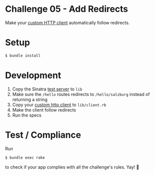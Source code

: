 # Challenge 05 - Add Redirects

Make your [custom HTTP client](../03-mini-http-server/lib/client.rb) automatically follow redirects.

# Setup

```sh
$ bundle install
```

# Development

1. Copy the Sinatra [test server](../04-test-your-client/lib/test_server) to ``lib``
2. Make sure the ``/hello`` routes redirects to ``/hello/salzburg`` instead of returning a string
3. Copy your [custom http client](../03-mini-http-server/lib/client.rb) to ``lib/client.rb``
4. Make the client follow redirects
5. Run the specs

# Test / Compliance

Run

```sh
$ bundle exec rake
```

to check if your app complies with all the challenge's rules. Yay! :tada:
